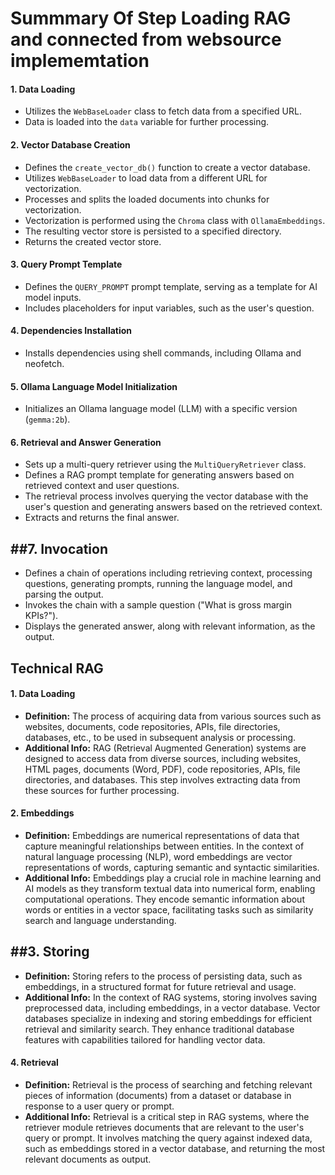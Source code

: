# Summmary Of Step Loading RAG and connected from websource implememtation

#### 1. Data Loading
- Utilizes the `WebBaseLoader` class to fetch data from a specified URL.
- Data is loaded into the `data` variable for further processing.

#### 2. Vector Database Creation
- Defines the `create_vector_db()` function to create a vector database.
- Utilizes `WebBaseLoader` to load data from a different URL for vectorization.
- Processes and splits the loaded documents into chunks for vectorization.
- Vectorization is performed using the `Chroma` class with `OllamaEmbeddings`.
- The resulting vector store is persisted to a specified directory.
- Returns the created vector store.

#### 3. Query Prompt Template
- Defines the `QUERY_PROMPT` prompt template, serving as a template for AI model inputs.
- Includes placeholders for input variables, such as the user's question.

#### 4. Dependencies Installation
- Installs dependencies using shell commands, including Ollama and neofetch.

#### 5. Ollama Language Model Initialization
- Initializes an Ollama language model (LLM) with a specific version (`gemma:2b`).

#### 6. Retrieval and Answer Generation
- Sets up a multi-query retriever using the `MultiQueryRetriever` class.
- Defines a RAG prompt template for generating answers based on retrieved context and user questions.
- The retrieval process involves querying the vector database with the user's question and generating answers based on the retrieved context.
- Extracts and returns the final answer.

## ##7. Invocation
- Defines a chain of operations including retrieving context, processing questions, generating prompts, running the language model, and parsing the output.
- Invokes the chain with a sample question ("What is gross margin KPIs?").
- Displays the generated answer, along with relevant information, as the output.



## Technical RAG

#### 1. Data Loading
- **Definition:** The process of acquiring data from various sources such as websites, documents, code repositories, APIs, file directories, databases, etc., to be used in subsequent analysis or processing.
- **Additional Info:** RAG (Retrieval Augmented Generation) systems are designed to access data from diverse sources, including websites, HTML pages, documents (Word, PDF), code repositories, APIs, file directories, and databases. This step involves extracting data from these sources for further processing.

####  2. Embeddings
- **Definition:** Embeddings are numerical representations of data that capture meaningful relationships between entities. In the context of natural language processing (NLP), word embeddings are vector representations of words, capturing semantic and syntactic similarities.
- **Additional Info:** Embeddings play a crucial role in machine learning and AI models as they transform textual data into numerical form, enabling computational operations. They encode semantic information about words or entities in a vector space, facilitating tasks such as similarity search and language understanding.

## ##3. Storing
- **Definition:** Storing refers to the process of persisting data, such as embeddings, in a structured format for future retrieval and usage.
- **Additional Info:** In the context of RAG systems, storing involves saving preprocessed data, including embeddings, in a vector database. Vector databases specialize in indexing and storing embeddings for efficient retrieval and similarity search. They enhance traditional database features with capabilities tailored for handling vector data.

#### 4. Retrieval
- **Definition:** Retrieval is the process of searching and fetching relevant pieces of information (documents) from a dataset or database in response to a user query or prompt.
- **Additional Info:** Retrieval is a critical step in RAG systems, where the retriever module retrieves documents that are relevant to the user's query or prompt. It involves matching the query against indexed data, such as embeddings stored in a vector database, and returning the most relevant documents as output.


